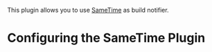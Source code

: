 
This plugin allows you to use
[SameTime](http://www.ibm.com/lotus/sametime) as build notifier.

# Configuring the SameTime Plugin

